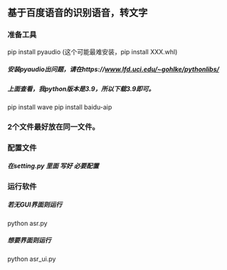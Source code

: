 ## 基于百度语音的识别语音，转文字

### 准备工具

pip install pyaudio (这个可能最难安装，pip install XXX.whl)

##### 安装pyaudio出问题，请在https://www.lfd.uci.edu/~gohlke/pythonlibs/
##### 上面查看，我python版本是3.9，所以下载3.9即可。 
pip install wave 
pip install baidu-aip

### 2个文件最好放在同一文件。

### 配置文件

##### 在setting.py 里面 写好 必要配置

### 运行软件
##### 若无GUI界面则运行
python asr.py
##### 想要界面则运行
python asr_ui.py

